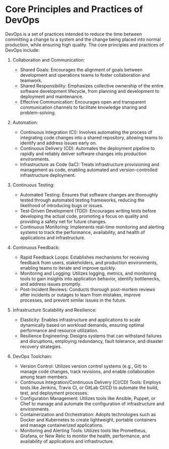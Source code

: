# Core Principles and Practices of DevOps

DevOps is a set of practices intended to reduce the time between committing a change to a system and the change being placed into normal production, while ensuring high quality. The core principles and practices of DevOps include:
1. Collaboration and Communication:

    - Shared Goals: Encourages the alignment of goals between development and operations teams to foster collaboration and teamwork.
    - Shared Responsibility: Emphasizes collective ownership of the entire software development lifecycle, from planning and development to deployment and maintenance.
    - Effective Communication: Encourages open and transparent communication channels to facilitate knowledge sharing and problem-solving.

2. Automation:

    - Continuous Integration (CI): Involves automating the process of integrating code changes into a shared repository, allowing teams to identify and address issues early on.
    - Continuous Delivery (CD): Automates the deployment pipeline to rapidly and reliably deliver software changes into production environments.
    - Infrastructure as Code (IaC): Treats infrastructure provisioning and management as code, enabling automated and version-controlled infrastructure deployment.

3. Continuous Testing:

    - Automated Testing: Ensures that software changes are thoroughly tested through automated testing frameworks, reducing the likelihood of introducing bugs or issues.
    - Test-Driven Development (TDD): Encourages writing tests before developing the actual code, promoting a focus on quality and providing a safety net for future changes.
    - Continuous Monitoring: Implements real-time monitoring and alerting systems to track the performance, availability, and health of applications and infrastructure.

4. Continuous Feedback:

    - Rapid Feedback Loops: Establishes mechanisms for receiving feedback from users, stakeholders, and production environments, enabling teams to iterate and improve quickly.
    - Monitoring and Logging: Utilizes logging, metrics, and monitoring tools to gain insights into application behavior, identify bottlenecks, and address issues promptly.
    - Post-Incident Reviews: Conducts thorough post-mortem reviews after incidents or outages to learn from mistakes, improve processes, and prevent similar issues in the future.

5. Infrastructure Scalability and Resilience:

    - Elasticity: Enables infrastructure and applications to scale dynamically based on workload demands, ensuring optimal performance and resource utilization.
    - Resilience Engineering: Designs systems that can withstand failures and disruptions, employing redundancy, fault tolerance, and disaster recovery strategies.

6. DevOps Toolchain:

    - Version Control: Utilizes version control systems (e.g., Git) to manage code changes, track revisions, and enable collaboration among team members.
    - Continuous Integration/Continuous Delivery (CI/CD) Tools: Employs tools like Jenkins, Travis CI, or GitLab CI/CD to automate the build, test, and deployment processes.
    - Configuration Management: Utilizes tools like Ansible, Puppet, or Chef to manage and automate the configuration of infrastructure and environments.
    - Containerization and Orchestration: Adopts technologies such as Docker and Kubernetes to create lightweight, portable containers and manage containerized applications.
    - Monitoring and Alerting Tools: Utilizes tools like Prometheus, Grafana, or New Relic to monitor the health, performance, and availability of applications and infrastructure.
